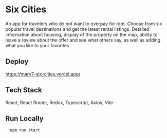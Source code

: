 
# Six Cities

An app for travelers who do not want to overpay for rent. Choose from six popular travel destinations and get the latest rental listings. Detailed information about housing, display of the property on the map, ability to leave a review about the offer and see what others say, as well as adding what you like to your favorites



## Deploy

https://mary7-six-cities.vercel.app/



## Tech Stack

React, React Router, Redux, Typescript, Axios, Vite



## Run Locally

```bash
  npm run start
```

